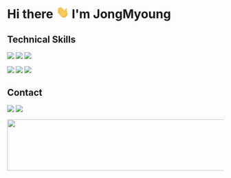 # Hi there <img src="https://raw.githubusercontent.com/ABSphreak/ABSphreak/master/gifs/Hi.gif" width="30px"> I'm JongMyoung

## Technical Skills
<img src="https://img.shields.io/badge/Android-3DDC84?style=flat-square&logo=Android&logoColor=white"/> <img src="https://img.shields.io/badge/Kotlin-7F52FF?&style=flat-square&logo=kotlin&logoColor=white"/> <img src="https://img.shields.io/badge/Java-ED8B00?style=flat-square&logo=openjdk&logoColor=white"/> 

<img src="https://img.shields.io/badge/Android_Studio-3DDC84?style=flat-square&logo=android-studio&logoColor=white"/> <img src="https://img.shields.io/badge/GIT-E44C30?style=flat-square&logo=git&logoColor=white"/> <img src="https://img.shields.io/badge/GitHub-100000?style=flat-square&logo=github&logoColor=white"/> 

## Contact
<a href="mailto:jm991014@gmail.com"><img src="https://img.shields.io/badge/Gmail-D14836?style=flat-square&logo=gmail&logoColor=white"/></a> <a href="https://jongmyoung.tistory.com"><img src="https://img.shields.io/badge/Blog-EB531f?style=flat-square&logo=tistory&logoColor=white"/></a>


<a href="https://github.com/devxb/gitanimals">
  <img
    src="https://render.gitanimals.org/lines/jm991014?pet-id=632555609431560319"
    width="600"
    height="120"
  />
</a>

